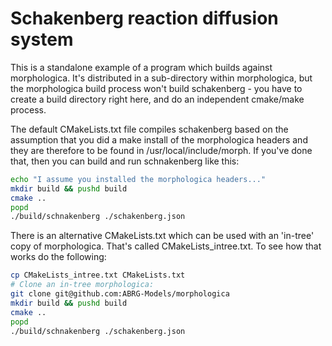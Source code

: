 # Schakenberg reaction diffusion system

This is a standalone example of a program which builds against
morphologica. It's distributed in a sub-directory within morphologica,
but the morphologica build process won't build schakenberg - you have
to create a build directory right here, and do an independent
cmake/make process.

The default CMakeLists.txt file compiles schakenberg based on the
assumption that you did a make install of the morphologica headers and
they are therefore to be found in /usr/local/include/morph. If you've
done that, then you can build and run schnakenberg like this:

```bash
echo "I assume you installed the morphologica headers..."
mkdir build && pushd build
cmake ..
popd
./build/schnakenberg ./schakenberg.json
```

There is an alternative CMakeLists.txt which can be used with an
'in-tree' copy of morphologica. That's called
CMakeLists_intree.txt. To see how that works do the following:

```bash
cp CMakeLists_intree.txt CMakeLists.txt
# Clone an in-tree morphologica:
git clone git@github.com:ABRG-Models/morphologica
mkdir build && pushd build
cmake ..
popd
./build/schnakenberg ./schakenberg.json
```
